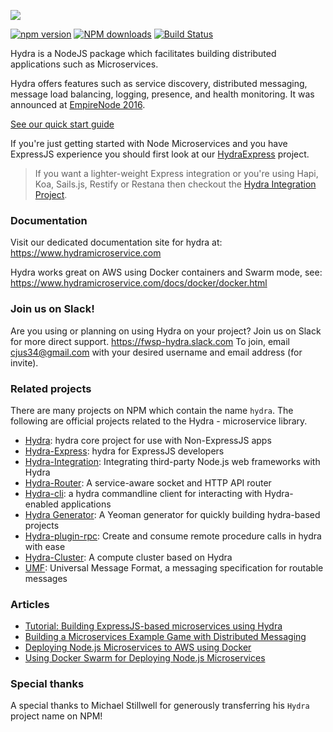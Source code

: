 ![](hydra.png)

[![npm version](https://badge.fury.io/js/hydra.svg)](https://badge.fury.io/js/hydra) <span class="badge-npmdownloads"><a href="https://npmjs.org/package/hydra" title="View this project on NPM"><img src="https://img.shields.io/npm/dm/hydra.svg" alt="NPM downloads" /></a></span> [![Build Status](https://travis-ci.org/flywheelsports/hydra.svg?branch=master)](https://travis-ci.org/flywheelsports/hydra)

Hydra is a NodeJS package which facilitates building distributed applications such as Microservices.

Hydra offers features such as service discovery, distributed messaging, message load balancing, logging, presence, and health monitoring. It was announced at [EmpireNode 2016](http://empirenode.org/).

[See our quick start guide](https://www.hydramicroservice.com/docs/quick-start/)

If you're just getting started with Node Microservices and you have ExpressJS experience you should first look at our [HydraExpress](https://github.com/flywheelsports/hydra-express) project.

> If you want a lighter-weight Express integration or you're using Hapi, Koa, Sails.js, Restify or Restana then checkout the [Hydra Integration Project](https://www.npmjs.com/package/hydra-integration).

### Documentation

Visit our dedicated documentation site for hydra at: https://www.hydramicroservice.com

Hydra works great on AWS using Docker containers and Swarm mode, see: https://www.hydramicroservice.com/docs/docker/docker.html

### Join us on Slack!

Are you using or planning on using Hydra on your project? Join us on Slack for more direct support. https://fwsp-hydra.slack.com To join, email cjus34@gmail.com with your desired username and email address (for invite).

### Related projects

There are many projects on NPM which contain the name `hydra`. The following are official projects related to the Hydra - microservice library.

* [Hydra](https://github.com/flywheelsports/hydra): hydra core project for use with Non-ExpressJS apps
* [Hydra-Express](https://github.com/flywheelsports/hydra-express): hydra for ExpressJS developers
* [Hydra-Integration](https://www.npmjs.com/package/hydra-integration): Integrating third-party Node.js web frameworks with Hydra
* [Hydra-Router](https://github.com/flywheelsports/hydra-router): A service-aware socket and HTTP API router
* [Hydra-cli](https://github.com/flywheelsports/hydra-cli): a hydra commandline client for interacting with Hydra-enabled applications
* [Hydra Generator](https://github.com/flywheelsports/generator-fwsp-hydra): A Yeoman generator for quickly building hydra-based projects
* [Hydra-plugin-rpc](https://www.npmjs.com/package/hydra-plugin-rpc): Create and consume remote procedure calls in hydra with ease
* [Hydra-Cluster](https://github.com/cjus/hydra-cluster): A compute cluster based on Hydra
* [UMF](https://github.com/cjus/umf): Universal Message Format, a messaging specification for routable messages

### Articles

* [Tutorial: Building ExpressJS-based microservices using Hydra](https://community.risingstack.com/tutorial-building-expressjs-based-microservices-using-hydra/)
* [Building a Microservices Example Game with Distributed Messaging](https://community.risingstack.com/building-a-microservices-example-game-with-distributed-messaging/)
* [Deploying Node.js Microservices to AWS using Docker](https://community.risingstack.com/deploying-node-js-microservices-to-aws-using-docker/)
* [Using Docker Swarm for Deploying Node.js Microservices](https://community.risingstack.com/using-docker-swarm-for-deploying-nodejs-microservices/)

### Special thanks

A special thanks to Michael Stillwell for generously transferring his `Hydra` project name on NPM!
